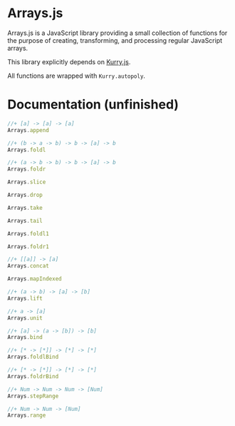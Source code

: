 # Arrays.js

Arrays.js is a JavaScript library providing a small collection of functions for the purpose of creating, transforming, and processing regular JavaScript arrays.

This library explicitly depends on [Kurry.js](https://github.com/LiamGoodacre/Kurry).

All functions are wrapped with `Kurry.autopoly`.


# Documentation (unfinished)

```js
//+ [a] -> [a] -> [a]
Arrays.append

//+ (b -> a -> b) -> b -> [a] -> b
Arrays.foldl

//+ (a -> b -> b) -> b -> [a] -> b
Arrays.foldr

Arrays.slice

Arrays.drop

Arrays.take

Arrays.tail

Arrays.foldl1

Arrays.foldr1

//+ [[a]] -> [a]
Arrays.concat

Arrays.mapIndexed

//+ (a -> b) -> [a] -> [b]
Arrays.lift

//+ a -> [a]
Arrays.unit

//+ [a] -> (a -> [b]) -> [b]
Arrays.bind

//+ [* -> [*]] -> [*] -> [*]
Arrays.foldlBind

//+ [* -> [*]] -> [*] -> [*]
Arrays.foldrBind

//+ Num -> Num -> Num -> [Num]
Arrays.stepRange

//+ Num -> Num -> [Num]
Arrays.range
```
